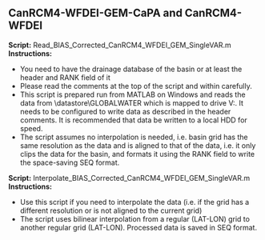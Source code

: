 ## CanRCM4-WFDEI-GEM-CaPA and CanRCM4-WFDEI
**Script:** Read_BIAS_Corrected_CanRCM4_WFDEI_GEM_SingleVAR.m  
**Instructions:**
- You need to have the drainage database of the basin or at least the header and RANK field of it
- Please read the comments at the top of the script and within carefully.
- This script is prepared run from MATLAB on Windows and reads the data from \\datastore\GLOBALWATER which is mapped to drive V:\. It needs to be configured to write data as described in the header comments. It is recommended that data be written to a local HDD for speed.
- The script assumes no interpolation is needed, i.e. basin grid has the same resolution as the data and is aligned to that of the data, i.e. it only clips the data for the basin, and formats it using the RANK field to write the space-saving SEQ format.

**Script:** Interpolate_BIAS_Corrected_CanRCM4_WFDEI_GEM_SingleVAR.m  
**Instructions:**
- Use this script if you need to interpolate the data (i.e. if the grid has a different resolution or is not aligned to the current grid)  
- The script uses bilinear interpolation from a regular (LAT-LON) grid to another regular grid (LAT-LON). Processed data is saved in SEQ format.
